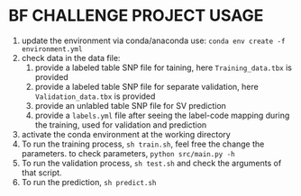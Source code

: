 # BF CHALLENGE PROJECT USAGE

1. update the environment via conda/anaconda use: `conda env create -f environment.yml`
2. check data in the data file:
    1. provide a labeled table SNP file for taining, here `Training_data.tbx` is provided
    2. provide a labeled table SNP file for separate validation, here `Validation_data.tbx` is provided
    3. provide an unlabled table SNP file for SV prediction
    4. provide a `labels.yml` file after seeing the label-code mapping during the training, used for validation and prediction
3. activate the conda environment at the working directory
4. To run the training process, `sh train.sh`, feel free the change the parameters. to check parameters, `python src/main.py -h`
5. To run the validation process, `sh test.sh` and check the arguments of that script.
6. To run the prediction, `sh predict.sh`
